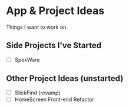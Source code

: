 # App & Project Ideas

Things I want to work on.

## Side Projects I've Started
- [ ] SpexWare

## Other Project Ideas (unstarted)
- [ ] SlickFind (revamp)
- [ ] HomeScreen Front-end Refactor

